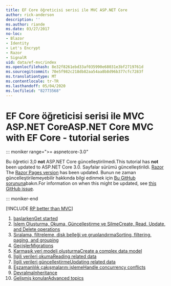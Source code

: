 ```yaml
---
title: EF Core öğreticisi serisi ile MVC ASP.NET Core
author: rick-anderson
description: ''
ms.author: riande
ms.date: 03/27/2017
no-loc:
- Blazor
- Identity
- Let's Encrypt
- Razor
- SignalR
uid: data/ef-mvc/index
ms.openlocfilehash: 8e32f8261ebd33af035990e68031e3bf2719761d
ms.sourcegitcommit: 70e5f982c218db82aa54aa8b8d96b377cfc7283f
ms.translationtype: MT
ms.contentlocale: tr-TR
ms.lasthandoff: 05/04/2020
ms.locfileid: "82773568"
---
```

# <a name="aspnet-core-mvc-with-ef-core---tutorial-series"></a><span data-ttu-id="ca3cb-102">EF Core öğreticisi serisi ile MVC ASP.NET Core</span><span class="sxs-lookup"><span data-stu-id="ca3cb-102">ASP.NET Core MVC with EF Core - tutorial series</span></span>

::: moniker range=">= aspnetcore-3.0"

<span data-ttu-id="ca3cb-103">Bu öğretici 3,0 **not** ASP.NET Core güncelleştirilmedi.</span><span class="sxs-lookup"><span data-stu-id="ca3cb-103">This tutorial has **not** been updated to ASP.NET Core 3.0.</span></span> <span data-ttu-id="ca3cb-104">Sayfalar sürümü güncelleştirildi. [ Razor ](xref:data/ef-rp/intro)</span><span class="sxs-lookup"><span data-stu-id="ca3cb-104">The [Razor Pages version](xref:data/ef-rp/intro) has been updated.</span></span> <span data-ttu-id="ca3cb-105">Bunun ne zaman güncelleştirilemeyebilir hakkında bilgi edinmek için [Bu GitHub sorununa](https://github.com/dotnet/AspNetCore.Docs/issues/13920)bakın.</span><span class="sxs-lookup"><span data-stu-id="ca3cb-105">For information on when this might be updated, see [this GitHub issue](https://github.com/dotnet/AspNetCore.Docs/issues/13920).</span></span>

::: moniker-end

[!INCLUDE [RP better than MVC](../../includes/RP-EF/rp-over-mvc.md)]

1. [<span data-ttu-id="ca3cb-106">başlarken</span><span class="sxs-lookup"><span data-stu-id="ca3cb-106">Get started</span></span>](xref:data/ef-mvc/intro)
1. [<span data-ttu-id="ca3cb-107">İşlem Oluşturma, Okuma, Güncelleştirme ve Silme</span><span class="sxs-lookup"><span data-stu-id="ca3cb-107">Create, Read, Update, and Delete operations</span></span>](xref:data/ef-mvc/crud)
1. [<span data-ttu-id="ca3cb-108">Sıralama, filtreleme, disk belleği ve gruplandırma</span><span class="sxs-lookup"><span data-stu-id="ca3cb-108">Sorting, filtering, paging, and grouping</span></span>](xref:data/ef-mvc/sort-filter-page)
1. [<span data-ttu-id="ca3cb-109">Geçişler</span><span class="sxs-lookup"><span data-stu-id="ca3cb-109">Migrations</span></span>](xref:data/ef-mvc/migrations)
1. [<span data-ttu-id="ca3cb-110">Karmaşık veri modeli oluşturma</span><span class="sxs-lookup"><span data-stu-id="ca3cb-110">Create a complex data model</span></span>](xref:data/ef-mvc/complex-data-model)
1. [<span data-ttu-id="ca3cb-111">İlgili verileri okuma</span><span class="sxs-lookup"><span data-stu-id="ca3cb-111">Reading related data</span></span>](xref:data/ef-mvc/read-related-data)
1. [<span data-ttu-id="ca3cb-112">İlgili verileri güncelleştirme</span><span class="sxs-lookup"><span data-stu-id="ca3cb-112">Updating related data</span></span>](xref:data/ef-mvc/update-related-data)
1. [<span data-ttu-id="ca3cb-113">Eşzamanlılık çakışmalarını işleme</span><span class="sxs-lookup"><span data-stu-id="ca3cb-113">Handle concurrency conflicts</span></span>](xref:data/ef-mvc/concurrency)
1. [<span data-ttu-id="ca3cb-114">Devralma</span><span class="sxs-lookup"><span data-stu-id="ca3cb-114">Inheritance</span></span>](xref:data/ef-mvc/inheritance)
1. [<span data-ttu-id="ca3cb-115">Gelişmiş konular</span><span class="sxs-lookup"><span data-stu-id="ca3cb-115">Advanced topics</span></span>](xref:data/ef-mvc/advanced)
